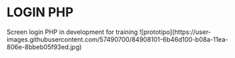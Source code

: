 <h1>LOGIN PHP</h1>
Screen login PHP in development for training
![prototipo](https://user-images.githubusercontent.com/57490700/84908101-6b46d100-b08a-11ea-806e-8bbeb05f93ed.jpg)
